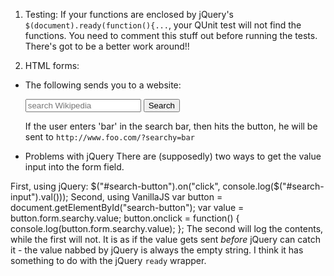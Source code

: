 1. Testing:
If your functions are enclosed by jQuery's `$(document).ready(function(){...`, your QUnit test will not find the functions.  You need to comment this stuff out before running the tests.  There's got to be a better work around!!

2. HTML forms:
- The following sends you to a website:
      <form action="http://www.foo.com" method="get">
        <input name="searchy" id="search-input" type="text"
               placeholder="search Wikipedia">
        <button id="search-button">Search</button>
      </form>
If the user enters 'bar' in the search bar, then hits the button, he will be sent to
`http://www.foo.com/?searchy=bar`

- Problems with jQuery
There are (supposedly) two ways to get the value input into the form field.

First, using jQuery:
    $("#search-button").on("click", console.log($("#search-input").val()));
Second, using VanillaJS
    var button = document.getElementById("search-button");
    var value  = button.form.searchy.value;
    button.onclick = function() { console.log(button.form.searchy.value); };
The second will log the contents, while the first will not.  It is as if the value gets sent _before_ jQuery can catch it - the value nabbed by jQuery is always the empty string.  I think it has something to do with the jQuery `ready` wrapper.
